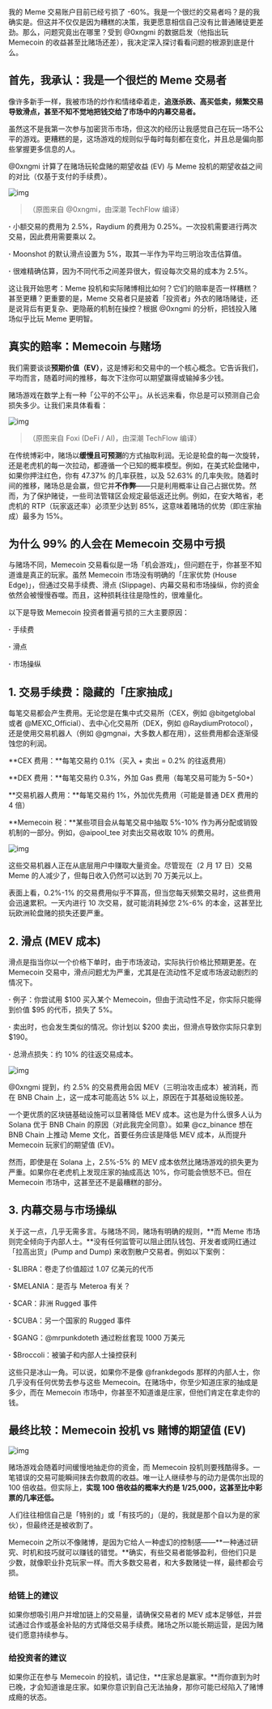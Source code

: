我的 Meme 交易账户目前已经亏损了 -60%。我是一个很烂的交易者吗？是的我确实是。但这并不仅仅是因为糟糕的决策，我更愿意相信自己没有比普通赌徒更差劲。那么，问题究竟出在哪里？受到 @0xngmi 的数据启发（他指出玩 Memecoin 的收益甚至比赌场还差），我决定深入探讨看看问题的根源到底是什么。



## 首先，我承认：我是一个很烂的 Meme 交易者



像许多新手一样，我被市场的炒作和情绪牵着走，**追涨杀跌、高买低卖，频繁交易导致滑点，甚至不知不觉地把钱交给了市场中的内幕交易者。**



虽然这不是我第一次参与加密货币市场，但这次的经历让我感觉自己在玩一场不公平的游戏。更糟糕的是，这场游戏的规则似乎每时每刻都在变化，并且总是偏向那些掌握更多信息的人。



@0xngmi 计算了在赌场玩轮盘赌的期望收益 (EV) 与 Meme 投机的期望收益之间的对比（仅基于支付的手续费）。



![img](https://image.blockbeats.cn/file_v6/20250220/d11be794-2f88-42a4-b072-27b6b1c08a31.png?x-oss-process=image/quality,q_50/format,webp)

> （原图来自 @0xngmi，由深潮 TechFlow 编译）



**·** 小额交易的费用为 2.5%，Raydium 的费用为 0.25%。一次投机需要进行两次交易，因此费用需要乘以 2。



**·**  Moonshot 的默认滑点设置为 5%，取其一半作为平均三明治攻击估算值。



**·**  很难精确估算，因为不同代币之间差异很大，假设每次交易的成本为 2.5%。



这让我开始思考：Meme 投机和实际赌博相比如何？它们的赔率是否一样糟糕？甚至更糟？更重要的是，Meme 交易者只是披着「投资者」外衣的赌场赌徒，还是说背后有更复杂、更隐蔽的机制在操控？根据 @0xngmi 的分析，把钱投入赌场似乎比玩 Meme 更明智。



## 真实的赔率：Memecoin 与赌场



我们需要谈谈**预期价值（EV）**，这是博彩和交易中的一个核心概念。它告诉我们，平均而言，随着时间的推移，每次下注你可以期望赢得或输掉多少钱。



赌场游戏在数学上有一种「公平的不公平」。从长远来看，你总是可以预测自己会损失多少。让我们来具体看看：



![img](https://image.blockbeats.cn/file_v6/20250220/19ef66ad-27fe-4881-aa65-fe894ed2bbde.png?x-oss-process=image/quality,q_50/format,webp)

> （原图来自 Foxi (DeFi / AI)，由深潮 TechFlow 编译）



在传统博彩中，赌场以**缓慢且可预测**的方式抽取利润。无论是轮盘的每一次旋转，还是老虎机的每一次拉动，都遵循一个已知的概率模型。例如，在美式轮盘赌中，如果你押注红色，你有 47.37% 的几率获胜，以及 52.63% 的几率失败。随着时间的推移，赌场总是会赢，但它并**不作弊**——只是利用概率让自己占据优势。然而，为了保护赌徒，一些司法管辖区会规定最低返还比例。例如，在安大略省，老虎机的 RTP（玩家返还率）必须至少达到 85%，这意味着赌场的优势（即庄家抽成）最多为 15%。



## 为什么 99% 的人会在 Memecoin 交易中亏损



与赌场不同，Memecoin 交易看似是一场「机会游戏」，但问题在于，你甚至不知道谁是真正的玩家。虽然 Memecoin 市场没有明确的「庄家优势 (House Edge)」，但通过交易手续费、滑点 (Slippage)、内幕交易和市场操纵，你的资金依然会被慢慢吞噬。而且，这种损耗往往是隐性的，很难量化。



以下是导致 Memecoin 投资者普遍亏损的三大主要原因：



**·** 手续费

**·** 滑点

**·** 市场操纵



## 1. 交易手续费：隐藏的「庄家抽成」



每笔交易都会产生费用。无论您是在集中式交易所（CEX，例如 @bitgetglobal 或者 @MEXC_Official）、去中心化交易所（DEX，例如 @RaydiumProtocol），还是使用交易机器人（例如 @gmgnai，大多数人都在用），这些费用都会逐渐侵蚀您的利润。



**CEX 费用：**每笔交易约 0.1%（买入 + 卖出 = 0.2% 的往返费用）



**DEX 费用：**每笔交易约 0.3%，外加 Gas 费用（每笔交易可能为 $5-$50+）



**交易机器人费用：**每笔交易约 1%，外加优先费用（可能是普通 DEX 费用的 4 倍）



**Memecoin 税：**某些项目会从每笔交易中抽取 5%-10% 作为再分配或销毁机制的一部分。例如，@aipool_tee 对卖出交易收取 10% 的费用。



![img](https://image.blockbeats.cn/file_v6/20250220/712c0874-c75b-412f-9906-c20659f3add4.png?x-oss-process=image/quality,q_50/format,webp)



这些交易机器人正在从底层用户中赚取大量资金。尽管现在（2 月 17 日）交易 Meme 的人减少了，但每日收入仍然可以达到 70 万美元以上。



表面上看，0.2%-1% 的交易费用似乎不算高，但当您每天频繁交易时，这些费用会迅速累积。一天内进行 10 次交易，就可能消耗掉您 2%-6% 的本金，这甚至比玩欧洲轮盘赌的损失还要严重。



## 2. 滑点 (MEV 成本)



滑点是指当你以一个价格下单时，由于市场波动，实际执行价格比预期更差。在 Memecoin 交易中，滑点问题尤为严重，尤其是在流动性不足或市场波动剧烈的情况下。



**·** 例子：你尝试用 $100 买入某个 Memecoin，但由于流动性不足，你实际只能得到价值 $95 的代币，损失了 5%。



**·** 卖出时，也会发生类似的情况。你计划以 $200 卖出，但滑点导致你实际只拿到 $190。



**·** 总滑点损失：约 10% 的往返交易成本。



![img](https://image.blockbeats.cn/file_v6/20250220/f95008e3-5ec7-41fa-bb62-3d820562b99f.png?x-oss-process=image/quality,q_50/format,webp)



@0xngmi 提到，约 2.5% 的交易费用会因 MEV（三明治攻击成本）被消耗，而在 BNB Chain 上，这一成本可能高达 5% 以上，原因在于其基础设施较差。



一个更优质的区块链基础设施可以显著降低 MEV 成本。这也是为什么很多人认为 Solana 优于 BNB Chain 的原因（对此我完全同意）。如果 @cz_binance 想在 BNB Chain 上推动 Meme 文化，首要任务应该是降低 MEV 成本，从而提升 Memecoin 玩家们的期望值 (EV)。



然而，即使是在 Solana 上，2.5%-5% 的 MEV 成本依然比赌场游戏的损失更为严重。如果你在老虎机上发现庄家的抽成高达 10%，你可能会愤怒不已。但在 Memecoin 市场中，这甚至还不是最糟糕的部分。



## 3. 内幕交易与市场操纵



关于这一点，几乎无需多言。与赌场不同，赌场有明确的规则，**而 Meme 市场则完全倾向于内部人士。**没有任何监管可以阻止团队钱包、开发者或网红通过「拉高出货」(Pump and Dump) 来收割散户交易者。例如以下案例：



**·** $LIBRA：卷走了价值超过 1.07 亿美元的代币



**·** $MELANIA：是否与 Meteroa 有关？



**·** $CAR：非洲 Rugged 事件



**·** $CUBA：另一个国家的 Rugged 事件



**·** $GANG：@mrpunkdoteth 通过粉丝套现 1000 万美元



**·** $Broccoli：被骗子和内部人士操控获利



这些只是冰山一角。可以说，如果你不是像 @frankdegods 那样的内部人士，你几乎没有任何优势去参与这些 Memecoin。在赌场中，你至少知道庄家的抽成是多少，而在 Memecoin 市场中，你甚至不知道谁是庄家，但他们肯定在拿走你的钱。



## 最终比较：Memecoin 投机 vs 赌博的期望值 (EV)



![img](https://image.blockbeats.cn/file_v6/20250220/d77a74a8-95af-41f7-9ef4-ba413c15b9c5.png?x-oss-process=image/quality,q_50/format,webp)



赌场游戏会随着时间缓慢地抽走你的资金，而 Memecoin 投机则要残酷得多。一笔错误的交易可能瞬间抹去你数周的收益。唯一让人继续参与的动力是偶尔出现的 100 倍收益。但实际上，**实现 100 倍收益的概率大约是 1/25,000，这甚至比中彩票的几率还低。**



人们往往相信自己是「特别的」或「有技巧的」（是的，我就是那个自以为是的家伙），但最终还是被收割了。



Memecoin 之所以不像赌博，是因为它给人一种虚幻的控制感——**一种通过研究、时机和技巧就可以赚钱的错觉。**确实，有些交易者能够盈利，但他们只是少数，就像职业扑克玩家一样。而大多数交易者，和大多数赌徒一样，最终都会亏损。



### 给链上的建议



如果你想吸引用户并增加链上的交易量，请确保交易者的 MEV 成本足够低，并尝试通过合作或基金补贴的方式降低交易手续费。赌场之所以能长期运营，是因为赌徒们愿意持续参与。



### 给投资者的建议



如果你正在参与 Memecoin 的投机，请记住，**庄家总是赢家。**而你直到为时已晚，才会知道谁是庄家。如果你意识到自己无法抽身，那你可能已经陷入了赌博成瘾的状态。